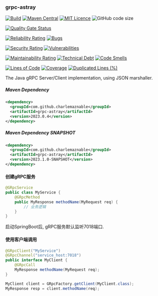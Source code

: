 ### grpc-astray

[![Build](https://github.com/CharLemAznable/grpc-astray/actions/workflows/build.yml/badge.svg)](https://github.com/CharLemAznable/grpc-astray/actions/workflows/build.yml)
[![Maven Central](https://maven-badges.herokuapp.com/maven-central/com.github.charlemaznable/grpc-astray/badge.svg)](https://maven-badges.herokuapp.com/maven-central/com.github.charlemaznable/grpc-astray/)
[![MIT Licence](https://badges.frapsoft.com/os/mit/mit.svg?v=103)](https://opensource.org/licenses/mit-license.php)
![GitHub code size](https://img.shields.io/github/languages/code-size/CharLemAznable/grpc-astray)

[![Quality Gate Status](https://sonarcloud.io/api/project_badges/measure?project=CharLemAznable_grpc-astray&metric=alert_status)](https://sonarcloud.io/dashboard?id=CharLemAznable_grpc-astray)

[![Reliability Rating](https://sonarcloud.io/api/project_badges/measure?project=CharLemAznable_grpc-astray&metric=reliability_rating)](https://sonarcloud.io/dashboard?id=CharLemAznable_grpc-astray)
[![Bugs](https://sonarcloud.io/api/project_badges/measure?project=CharLemAznable_grpc-astray&metric=bugs)](https://sonarcloud.io/dashboard?id=CharLemAznable_grpc-astray)

[![Security Rating](https://sonarcloud.io/api/project_badges/measure?project=CharLemAznable_grpc-astray&metric=security_rating)](https://sonarcloud.io/dashboard?id=CharLemAznable_grpc-astray)
[![Vulnerabilities](https://sonarcloud.io/api/project_badges/measure?project=CharLemAznable_grpc-astray&metric=vulnerabilities)](https://sonarcloud.io/dashboard?id=CharLemAznable_grpc-astray)

[![Maintainability Rating](https://sonarcloud.io/api/project_badges/measure?project=CharLemAznable_grpc-astray&metric=sqale_rating)](https://sonarcloud.io/dashboard?id=CharLemAznable_grpc-astray)
[![Technical Debt](https://sonarcloud.io/api/project_badges/measure?project=CharLemAznable_grpc-astray&metric=sqale_index)](https://sonarcloud.io/dashboard?id=CharLemAznable_grpc-astray)
[![Code Smells](https://sonarcloud.io/api/project_badges/measure?project=CharLemAznable_grpc-astray&metric=code_smells)](https://sonarcloud.io/dashboard?id=CharLemAznable_grpc-astray)

[![Lines of Code](https://sonarcloud.io/api/project_badges/measure?project=CharLemAznable_grpc-astray&metric=ncloc)](https://sonarcloud.io/dashboard?id=CharLemAznable_grpc-astray)
[![Coverage](https://sonarcloud.io/api/project_badges/measure?project=CharLemAznable_grpc-astray&metric=coverage)](https://sonarcloud.io/dashboard?id=CharLemAznable_grpc-astray)
[![Duplicated Lines (%)](https://sonarcloud.io/api/project_badges/measure?project=CharLemAznable_grpc-astray&metric=duplicated_lines_density)](https://sonarcloud.io/dashboard?id=CharLemAznable_grpc-astray)

The Java gRPC Server/Client implementation, using JSON marshaller.

##### Maven Dependency

```xml
<dependency>
  <groupId>com.github.charlemaznable</groupId>
  <artifactId>grpc-astray</artifactId>
  <version>2023.0.4</version>
</dependency>
```

##### Maven Dependency SNAPSHOT

```xml
<dependency>
  <groupId>com.github.charlemaznable</groupId>
  <artifactId>grpc-astray</artifactId>
  <version>2023.1.0-SNAPSHOT</version>
</dependency>
```

#### 创建gRPC服务

```java
@GRpcService
public class MyService {
    @GRpcMethod
    public MyResponse methodName(MyRequest req) {
        // 业务逻辑
    }
}
```

启动SpringBoot后, gRPC服务默认监听7018端口.

#### 使用客户端调用

```java
@GRpcClient("MyService")
@GRpcChannel("service_host:7018")
public interface MyClient {
    @GRpcCall
    MyResponse methodName(MyRequest req);
}

MyClient client = GRpcFactory.getClient(MyClient.class);
MyResponse resp = client.methodName(req);
```
